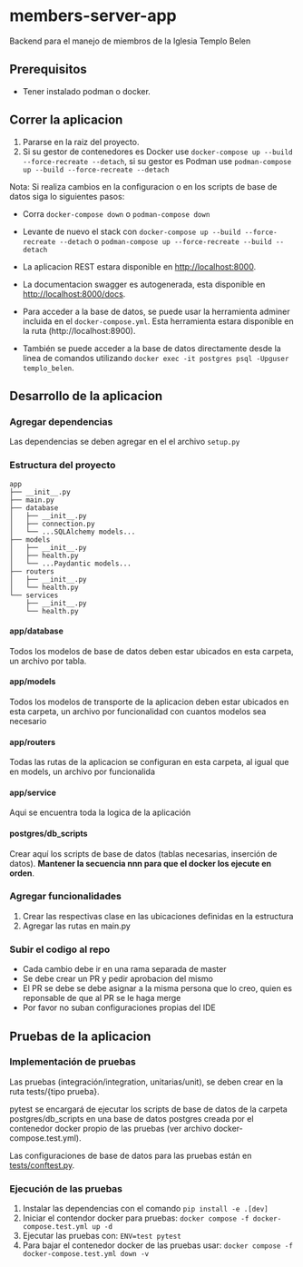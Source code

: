 # members-server-app

Backend para el manejo de miembros de la Iglesia Templo Belen

## Prerequisitos
- Tener instalado podman o docker.

## Correr la aplicacion

1. Pararse en la raiz del proyecto.
2. Si su gestor de contenedores es Docker use `docker-compose up --build --force-recreate --detach`, si su gestor es Podman use `podman-compose up --build --force-recreate --detach`

Nota: 
Si realiza cambios en la configuracion o en los scripts de base de datos siga lo siguientes pasos:
- Corra `docker-compose down` o `podman-compose down`
- Levante de nuevo el stack con `docker-compose up --build --force-recreate --detach` o `podman-compose up --force-recreate --build --detach`

- La aplicacion REST estara disponible en [http://localhost:8000](http://localhost:8000).
- La documentacion swagger es autogenerada, esta disponible en [http://localhost:8000/docs](http://localhost:8000/docs).

- Para acceder a la base de datos, se puede usar la herramienta adminer incluida en el `docker-compose.yml`. Esta herramienta estara disponible en la ruta (http://localhost:8900).
- También se puede acceder a la base de datos directamente desde la linea de comandos utilizando `docker exec -it postgres psql -Upguser templo_belen`.

## Desarrollo de la aplicacion

### Agregar dependencias
Las dependencias se deben agregar en el el archivo `setup.py`

### Estructura del proyecto

```
app
├── __init__.py
├── main.py
├── database
│   ├── __init__.py
│   ├── connection.py
│   └── ...SQLAlchemy models...
├── models
│   ├── __init__.py
│   ├── health.py
│   └── ...Paydantic models...
├── routers
│   ├── __init__.py
│   └── health.py
└── services
    ├── __init__.py
    └── health.py
```

#### app/database
Todos los modelos de base de datos deben estar ubicados en esta carpeta, un archivo por tabla.

#### app/models
Todos los modelos de transporte de la aplicacion deben estar ubicados en esta carpeta, un archivo por funcionalidad con cuantos modelos sea necesario

#### app/routers
Todas las rutas de la aplicacion se configuran en esta carpeta, al igual que en models, un archivo por funcionalida


#### app/service
Aqui se encuentra toda la logica de la aplicación

#### postgres/db_scripts
Crear aquí los scripts de base de datos (tablas necesarias, inserción de datos). **Mantener la secuencia nnn para que el docker los ejecute en orden**.

### Agregar funcionalidades
1. Crear las respectivas clase en las ubicaciones definidas en la estructura
2. Agregar las rutas en main.py

### Subir el codigo al repo
- Cada cambio debe ir en una rama separada de master
- Se debe crear un PR y pedir aprobacion del mismo 
- El PR se debe se debe asignar a la misma persona que lo creo, quien es reponsable de que al PR se le haga merge
- Por favor no suban configuraciones propias del IDE

## Pruebas de la aplicacion

### Implementación de pruebas

Las pruebas (integración/integration, unitarias/unit), se deben crear en la ruta tests/{tipo prueba}.

pytest se encargará de ejecutar los scripts de base de datos de la carpeta postgres/db_scripts en una base de datos postgres creada por el 
contenedor docker propio de las pruebas (ver archivo docker-compose.test.yml).

Las configuraciones de base de datos para las pruebas están en [tests/conftest.py](tests/conftest.py).

### Ejecución de las pruebas

1. Instalar las dependencias con el comando `pip install -e .[dev]`
2. Iniciar el contendor docker para pruebas: `docker compose -f docker-compose.test.yml up -d`
3. Ejecutar las pruebas con: `ENV=test pytest`
4. Para bajar el contenedor docker de las pruebas usar: `docker compose -f docker-compose.test.yml down -v`
